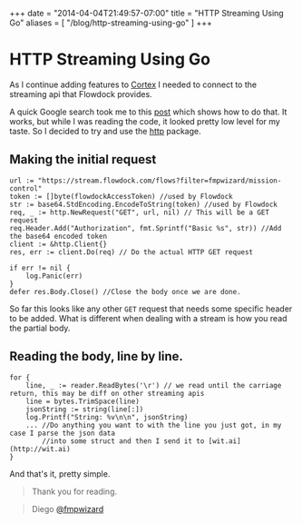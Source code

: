 +++
date = "2014-04-04T21:49:57-07:00"
title = "HTTP Streaming Using Go"
aliases = [
	"/blog/http-streaming-using-go"
]
+++

[title=]: /
[category: go]: /
[date: 2014/04/04]: /
[tags: { go, golang, cortex, http, streaming}]: /

# HTTP Streaming Using Go

As I continue adding features to [Cortex](https://github.com/fmpwizard/go-cortex) I needed to connect to the streaming api that Flowdock provides.

A quick Google search took me to this [post](http://dmathieu.com/articles/development/golang-streaming/) which shows how to do that. It works, but while I was reading the code, it looked pretty low level for my taste. So I decided to try and use the [http](http://golang.org/pkg/net/http/) package.

## Making the initial request


    url := "https://stream.flowdock.com/flows?filter=fmpwizard/mission-control"
    token := []byte(flowdockAccessToken) //used by Flowdock
    str := base64.StdEncoding.EncodeToString(token) //used by Flowdock
    req, _ := http.NewRequest("GET", url, nil) // This will be a GET request
    req.Header.Add("Authorization", fmt.Sprintf("Basic %s", str)) //Add the base64 encoded token
    client := &http.Client{}
    res, err := client.Do(req) // Do the actual HTTP GET request

    if err != nil {
        log.Panic(err)
    }
	defer res.Body.Close() //Close the body once we are done.

So far this looks like any other `GET` request that needs some specific header to be added. What is different when dealing with a stream is how you read the partial body.

## Reading the body, line by line.

    for {
		line, _ := reader.ReadBytes('\r') // we read until the carriage return, this may be diff on other streaming apis
		line = bytes.TrimSpace(line)
		jsonString := string(line[:])
		log.Printf("String: %v\n\n", jsonString)
		... //Do anything you want to with the line you just got, in my case I parse the json data
		    //into some struct and then I send it to [wit.ai](http://wit.ai)
	}


And that's it, pretty simple.


>Thank you for reading.

>Diego [@fmpwizard](https://twitter.com/fmpwizard)
